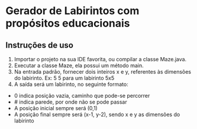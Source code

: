 # Gerador de Labirintos com propósitos educacionais

## Instruções de uso
1. Importar o projeto na sua IDE favorita, ou compilar a classe Maze.java. 
1. Executar a classe Maze, ela possui um método main.
1. Na entrada padrão, fornecer dois inteiros x e y, referentes às dimensões do labirinto. Ex: 5 5 para um labirinto 5x5
1. A saída será um labirinto, no seguinte formato:
- 0 indica posição vazia, caminho que pode-se percorrer
- \# indica parede, por onde não se pode passar
- A posição inicial sempre será (0,1)
- A posição final sempre será (x-1, y-2), sendo x e y as dimensões do labirinto
